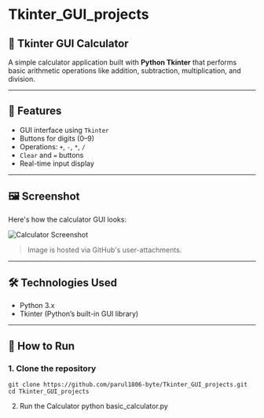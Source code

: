 # Tkinter_GUI_projects

## 🧮 Tkinter GUI Calculator

A simple calculator application built with **Python Tkinter** that performs basic arithmetic operations like addition, subtraction, multiplication, and division.

---

## 📌 Features
- GUI interface using `Tkinter`
- Buttons for digits (0–9)
- Operations: `+`, `-`, `*`, `/`
- `Clear` and `=` buttons
- Real-time input display

---

## 🖼️ Screenshot

Here's how the calculator GUI looks:

![Calculator Screenshot](https://github.com/user-attachments/assets/34ad8f03-0195-407f-a7b5-68e658103ad6)

> Image is hosted via GitHub's user-attachments.

---

## 🛠️ Technologies Used

- Python 3.x
- Tkinter (Python’s built-in GUI library)

---

## 🚀 How to Run

### 1. Clone the repository

```
git clone https://github.com/parul1806-byte/Tkinter_GUI_projects.git
cd Tkinter_GUI_projects
```
2. Run the Calculator
python basic_calculator.py
